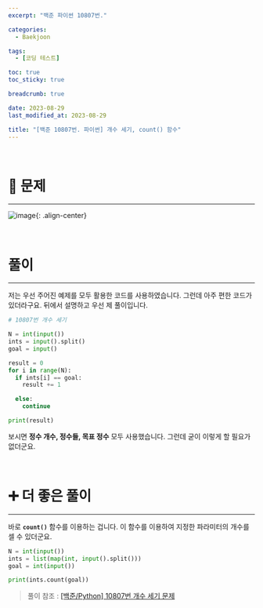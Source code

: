 ```yaml
---
excerpt: "백준 파이썬 10807번."

categories:
  - Baekjoon

tags:
  - [코딩 테스트]

toc: true
toc_sticky: true

breadcrumb: true

date: 2023-08-29
last_modified_at: 2023-08-29

title: "[백준 10807번. 파이썬] 개수 세기, count() 함수"
---
```


<br>

# 📌 문제
---

![image](https://github.com/novicedata/colab_practice/assets/88019539/b278fe86-c668-4419-a3b8-03d65edd4371){: .align-center}

<br>

# 풀이
---

저는 우선 주어진 예제를 모두 활용한 코드를 사용하였습니다. 그런데 아주 편한 코드가 있더라구요. 뒤에서 설명하고 우선 제 풀이입니다.

```python
# 10807번 개수 세기

N = int(input())
ints = input().split()
goal = input()

result = 0
for i in range(N):
  if ints[i] == goal:
    result += 1

  else:
    continue

print(result)
```

보시면 **정수 개수, 정수들, 목표 정수** 모두 사용했습니다. 그런데 굳이 이렇게 할 필요가 없더군요.

<br>

# ➕ 더 좋은 풀이
---

바로 **`count()`** 함수를 이용하는 겁니다. 이 함수를 이용하여 지정한 파라미터의 개수를 셀 수 있더군요.

```python
N = int(input())
ints = list(map(int, input().split()))
goal = int(input())

print(ints.count(goal))
```

> 풀이 참조 : [[백준/Python] 10807번 개수 세기 문제](https://kevinitcoding.tistory.com/entry/%EB%B0%B1%EC%A4%80Python-10807%EB%B2%88-%EA%B0%9C%EC%88%98-%EC%84%B8%EA%B8%B0-%EB%AC%B8%EC%A0%9C)
